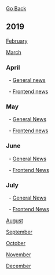 [Go Back](README.md)


## 2019


[February](feb_2019.md)

[March](mar_2019.md)

### April

&nbsp;&nbsp;-&nbsp;[General news](apr_2019.md)

&nbsp;&nbsp;-&nbsp;[Frontend news](frontend_apr.md)

### May

&nbsp;&nbsp;-&nbsp;[General News](may_2019.md)

&nbsp;&nbsp;-&nbsp;[Frontend news](frontend_may.md)

### June

&nbsp;&nbsp;-&nbsp;[General News](jun_2019.md)

&nbsp;&nbsp;-&nbsp;[Frontend News](frontend_jun.md)

### July

&nbsp;&nbsp;-&nbsp;[General News](jul_2019.md)

&nbsp;&nbsp;-&nbsp;[Frontend News](frontend_jul.md)


[August](aug_2019.md)

[September](sep_2019.md)

[October](oct_2019.md)

[November](nov2019.md)

[December](./2019/dec.md)
